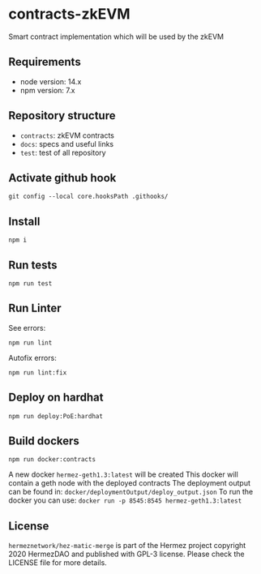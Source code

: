 # contracts-zkEVM

Smart contract implementation which will be used by the zkEVM

## Requirements

- node version: 14.x
- npm version: 7.x

## Repository structure

- `contracts`: zkEVM contracts
- `docs`: specs and useful links
- `test`: test of all repository

## Activate github hook

```
git config --local core.hooksPath .githooks/
```

## Install

```
npm i
```

## Run tests

```
npm run test
```

## Run Linter

See errors:

```
npm run lint
```

Autofix errors:

```
npm run lint:fix
```

## Deploy on hardhat

```
npm run deploy:PoE:hardhat
```

## Build dockers

```
npm run docker:contracts
```

A new docker `hermez-geth1.3:latest` will be created
This docker will contain a geth node with the deployed contracts
The deployment output can be found in: `docker/deploymentOutput/deploy_output.json`
To run the docker you can use: `docker run -p 8545:8545 hermez-geth1.3:latest`

## License

`hermeznetwork/hez-matic-merge` is part of the Hermez project copyright 2020 HermezDAO and published with GPL-3 license. Please check the LICENSE file for more details.
